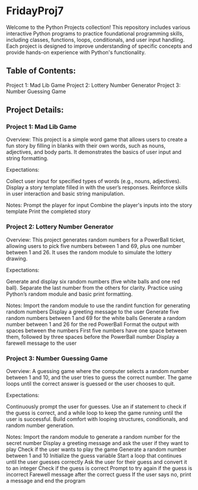 # FridayProj7
Welcome to the Python Projects collection! This repository includes various interactive Python programs to practice foundational programming skills, including classes, functions, loops, conditionals, and user input handling. Each project is designed to improve understanding of specific concepts and provide hands-on experience with Python's functionality.

## Table of Contents:

Project 1: Mad Lib Game
Project 2: Lottery Number Generator
Project 3: Number Guessing Game


## Project Details:

### Project 1: Mad Lib Game
Overview:
This project is a simple word game that allows users to create a fun story by filling in blanks with their own words, such as nouns, adjectives, and body parts. It demonstrates the basics of user input and string formatting.

Expectations:

Collect user input for specified types of words (e.g., nouns, adjectives).
Display a story template filled in with the user’s responses.
Reinforce skills in user interaction and basic string manipulation.

Notes:
Prompt the player for input
Combine the player's inputs into the story template
Print the completed story

### Project 2: Lottery Number Generator
Overview:
This project generates random numbers for a PowerBall ticket, allowing users to pick five numbers between 1 and 69, plus one number between 1 and 26. It uses the random module to simulate the lottery drawing.

Expectations:

Generate and display six random numbers (five white balls and one red ball).
Separate the last number from the others for clarity.
Practice using Python’s random module and basic print formatting.

Notes:
Import the random module to use the randint function for generating random numbers
Display a greeting message to the user
Generate five random numbers between 1 and 69 for the white balls
Generate a random number between 1 and 26 for the red PowerBall
Format the output with spaces between the numbers
First five numbers have one space between them, followed by three spaces before the PowerBall number
Display a farewell message to the user

### Project 3: Number Guessing Game
Overview:
A guessing game where the computer selects a random number between 1 and 10, and the user tries to guess the correct number. The game loops until the correct answer is guessed or the user chooses to quit.

Expectations:

Continuously prompt the user for guesses.
Use an if statement to check if the guess is correct, and a while loop to keep the game running until the user is successful.
Build comfort with looping structures, conditionals, and random number generation.

Notes:
Import the random module to generate a random number for the secret number
Display a greeting message and ask the user if they want to play
Check if the user wants to play the game
Generate a random number between 1 and 10
Initialize the guess variable
Start a loop that continues until the user guesses correctly
Ask the user for their guess and convert it to an integer
Check if the guess is correct
Prompt to try again if the guess is incorrect
Farewell message after the correct guess
If the user says no, print a message and end the program
